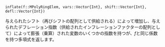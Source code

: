 ```
inflate(f::MPolyRingElem, vars::Vector{Int}, shift::Vector{Int}, defl::Vector{Int})
```

与えられたシフト（再びシフトの配列として供給される）によって増加し、与えられたデフレーション指数（供給されたインフレーションファクターの配列として）によって膨張（乗算）された変数のいくつかの指数を持つが、$f$と同じ係数を持つ多項式を返します。
